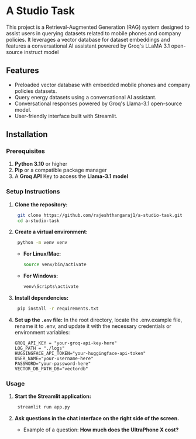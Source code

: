 # A Studio Task

This project is a Retrieval-Augmented Generation (RAG) system designed to assist users in querying datasets related to mobile phones and company policies. It leverages a vector database for dataset embeddings and features a conversational AI assistant powered by Groq's LLaMA 3.1 open-source instruct model
## Features

- Preloaded vector database with embedded mobile phones and company policies datasets.
- Query energy datasets using a conversational AI assistant.
- Conversational responses powered by Groq's Llama-3.1 open-source model.
- User-friendly interface built with Streamlit.

## Installation

### Prerequisites

1. **Python 3.10** or higher
2. **Pip** or a compatible package manager
3. A **Groq API** Key to access the **Llama-3.1 model**

### Setup Instructions

1. **Clone the repository:**

   ```bash
    git clone https://github.com/rajeshthangaraj1/a-studio-task.git
    cd a-studio-task
    ```
   
2. **Create a virtual environment:**

   ```bash
    python -m venv venv
    ```

    - **For Linux/Mac:**

        ```bash
        source venv/bin/activate
        ```

    - **For Windows:**

        ```bash
        venv\Scripts\activate
        ```
  
3. **Install dependencies:**
   ```bash
    pip install -r requirements.txt
    ```

4. **Set up the `.env` file:**
   In the root directory, locate the .env.example file, rename it to .env, and update it with the necessary credentials or environment variables:

    ```env
    GROQ_API_KEY = "your-groq-api-key-here"
    LOG_PATH = "./logs"
    HUGGINGFACE_API_TOKEN="your-huggingface-api-token"
    USER_NAME="your-username-here"
    PASSWORD="your-password-here"
    VECTOR_DB_PATH_DB="vectordb"
    ```
   

### Usage

1. **Start the Streamlit application:**

   ```bash
    streamlit run app.py
    ```

2. **Ask questions in the chat interface on the right side of the screen.**

   - Example of a question: **How much does the UltraPhone X cost?**





